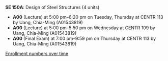 **SE 150A**: Design of Steel Structures (4 units)

- **A00** (Lecture) at 5:00 pm–6:20 pm on Tuesday, Thursday at CENTR 113 by Uang, Chia-Ming (A01543819)
- **A00** (Lecture) at 5:00 pm–5:50 pm on Wednesday at CENTR 109 by Uang, Chia-Ming (A01543819)
- **A00** (Final Exam) at 7:00 pm–9:59 pm on Thursday at CENTR 113 by Uang, Chia-Ming (A01543819)

[Enrollment numbers over time](./SE150A.tsv)
